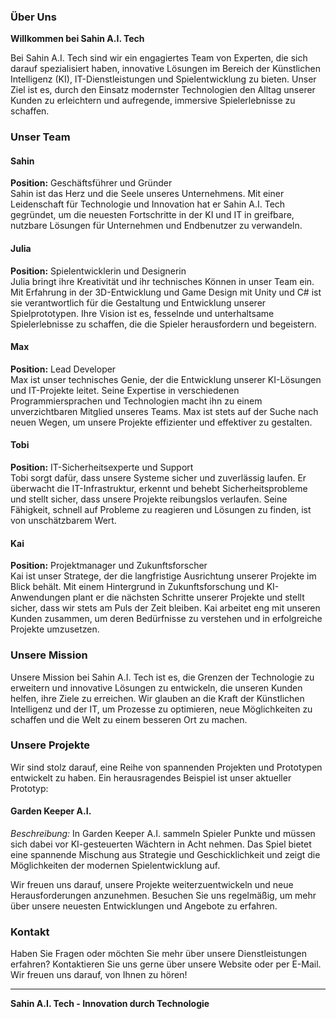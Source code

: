### Über Uns

**Willkommen bei Sahin A.I. Tech**

Bei Sahin A.I. Tech sind wir ein engagiertes Team von Experten, die sich darauf spezialisiert haben, innovative Lösungen im Bereich der Künstlichen Intelligenz (KI), IT-Dienstleistungen und Spielentwicklung zu bieten. Unser Ziel ist es, durch den Einsatz modernster Technologien den Alltag unserer Kunden zu erleichtern und aufregende, immersive Spielerlebnisse zu schaffen.

### Unser Team

#### **Sahin**
**Position:** Geschäftsführer und Gründer  
Sahin ist das Herz und die Seele unseres Unternehmens. Mit einer Leidenschaft für Technologie und Innovation hat er Sahin A.I. Tech gegründet, um die neuesten Fortschritte in der KI und IT in greifbare, nutzbare Lösungen für Unternehmen und Endbenutzer zu verwandeln.

#### **Julia**
**Position:** Spielentwicklerin und Designerin  
Julia bringt ihre Kreativität und ihr technisches Können in unser Team ein. Mit Erfahrung in der 3D-Entwicklung und Game Design mit Unity und C# ist sie verantwortlich für die Gestaltung und Entwicklung unserer Spielprototypen. Ihre Vision ist es, fesselnde und unterhaltsame Spielerlebnisse zu schaffen, die die Spieler herausfordern und begeistern.

#### **Max**
**Position:** Lead Developer  
Max ist unser technisches Genie, der die Entwicklung unserer KI-Lösungen und IT-Projekte leitet. Seine Expertise in verschiedenen Programmiersprachen und Technologien macht ihn zu einem unverzichtbaren Mitglied unseres Teams. Max ist stets auf der Suche nach neuen Wegen, um unsere Projekte effizienter und effektiver zu gestalten.

#### **Tobi**
**Position:** IT-Sicherheitsexperte und Support  
Tobi sorgt dafür, dass unsere Systeme sicher und zuverlässig laufen. Er überwacht die IT-Infrastruktur, erkennt und behebt Sicherheitsprobleme und stellt sicher, dass unsere Projekte reibungslos verlaufen. Seine Fähigkeit, schnell auf Probleme zu reagieren und Lösungen zu finden, ist von unschätzbarem Wert.

#### **Kai**
**Position:** Projektmanager und Zukunftsforscher  
Kai ist unser Stratege, der die langfristige Ausrichtung unserer Projekte im Blick behält. Mit einem Hintergrund in Zukunftsforschung und KI-Anwendungen plant er die nächsten Schritte unserer Projekte und stellt sicher, dass wir stets am Puls der Zeit bleiben. Kai arbeitet eng mit unseren Kunden zusammen, um deren Bedürfnisse zu verstehen und in erfolgreiche Projekte umzusetzen.

### Unsere Mission

Unsere Mission bei Sahin A.I. Tech ist es, die Grenzen der Technologie zu erweitern und innovative Lösungen zu entwickeln, die unseren Kunden helfen, ihre Ziele zu erreichen. Wir glauben an die Kraft der Künstlichen Intelligenz und der IT, um Prozesse zu optimieren, neue Möglichkeiten zu schaffen und die Welt zu einem besseren Ort zu machen.

### Unsere Projekte

Wir sind stolz darauf, eine Reihe von spannenden Projekten und Prototypen entwickelt zu haben. Ein herausragendes Beispiel ist unser aktueller Prototyp:

#### **Garden Keeper A.I.**
*Beschreibung:* In Garden Keeper A.I. sammeln Spieler Punkte und müssen sich dabei vor KI-gesteuerten Wächtern in Acht nehmen. Das Spiel bietet eine spannende Mischung aus Strategie und Geschicklichkeit und zeigt die Möglichkeiten der modernen Spielentwicklung auf.

Wir freuen uns darauf, unsere Projekte weiterzuentwickeln und neue Herausforderungen anzunehmen. Besuchen Sie uns regelmäßig, um mehr über unsere neuesten Entwicklungen und Angebote zu erfahren.

### Kontakt

Haben Sie Fragen oder möchten Sie mehr über unsere Dienstleistungen erfahren? Kontaktieren Sie uns gerne über unsere Website oder per E-Mail. Wir freuen uns darauf, von Ihnen zu hören!

---

**Sahin A.I. Tech - Innovation durch Technologie**
